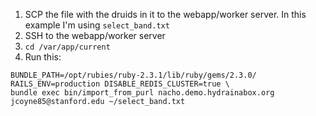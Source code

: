 1. SCP the file with the druids in it to the webapp/worker server. In this example I'm using `select_band.txt`
1. SSH to the webapp/worker server
1. `cd /var/app/current`
1. Run this:
```
BUNDLE_PATH=/opt/rubies/ruby-2.3.1/lib/ruby/gems/2.3.0/ RAILS_ENV=production DISABLE_REDIS_CLUSTER=true \
bundle exec bin/import_from_purl nacho.demo.hydrainabox.org jcoyne85@stanford.edu ~/select_band.txt
```
